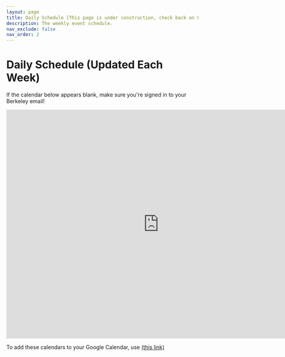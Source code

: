 ```yaml
---
layout: page
title: Daily Schedule [This page is under construction, check back on Friday 8/25.] 
description: The weekly event schedule.
nav_exclude: false
nav_order: 2
---
```


# Daily Schedule (Updated Each Week)

If the calendar below appears blank, make sure you're signed in to your Berkeley email!

<iframe src="https://calendar.google.com/calendar/embed?height=600&wkst=2&bgcolor=%23B39DDB&ctz=America%2FLos_Angeles&title=CS10%20Fa23%20Schedule&mode=WEEK&src=c_1dd4ebf8d1738b556a360b36e323806af5e789fe9a8728de7d994925148598d8@group.calendar.google.com&src=c_4fe430285779f57562a7c31b3fc80a5ee4d4eb9dcab7a6dedc8497db568557d7@group.calendar.google.com&src=c_63bd11ae53c6d520ef12d6d108cf7f4738bdf03c0eeb0f46e3472f856fef579a@group.calendar.google.com&src=c_0c8a563023ea66864634b8f2c94e68a4b788e4e7fa91af607974ba069da3b7e8@group.calendar.google.com
&color=%239E69AF&color=%23795548&color=%23F6BF26&color=%230B8043" style="border: 0" width="800" height="600" frameborder="0" scrolling="no"></iframe>


To add these calendars to your Google Calendar, use <a href="https://calendar.google.com/calendar/u/0/r?cid=c_6f383d995e6a7fe4ec37e337ef6ba0704939a0ae3a393a49a72be5f013b752f8@group.calendar.google.com&
cid=c_1dd4ebf8d1738b556a360b36e323806af5e789fe9a8728de7d994925148598d8@group.calendar.google.com&
cid=c_4fe430285779f57562a7c31b3fc80a5ee4d4eb9dcab7a6dedc8497db568557d7%40group.calendar.google.com&
cid=c_63bd11ae53c6d520ef12d6d108cf7f4738bdf03c0eeb0f46e3472f856fef579a%40group.calendar.google.com&
cid=c_0c8a563023ea66864634b8f2c94e68a4b788e4e7fa91af607974ba069da3b7e8%40group.calendar.google.com">(this link)</a>
